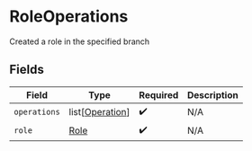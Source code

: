 # RoleOperations

Created a role in the specified branch


## Fields

| Field                                               | Type                                                | Required                                            | Description                                         |
| --------------------------------------------------- | --------------------------------------------------- | --------------------------------------------------- | --------------------------------------------------- |
| `operations`                                        | list[[Operation](../../models/shared/operation.md)] | :heavy_check_mark:                                  | N/A                                                 |
| `role`                                              | [Role](../../models/shared/role.md)                 | :heavy_check_mark:                                  | N/A                                                 |